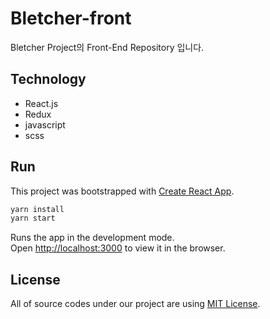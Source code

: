 # Bletcher-front

Bletcher Project의 Front-End Repository 입니다.

## Technology

- React.js
- Redux
- javascript
- scss

## Run

This project was bootstrapped with [Create React App](https://github.com/facebook/create-react-app).

```bash
yarn install
yarn start
```

Runs the app in the development mode.<br />
Open [http://localhost:3000](http://localhost:3000) to view it in the browser.

## License

All of source codes under our project are using  [MIT License](http://opensource.org/licenses/MIT).
